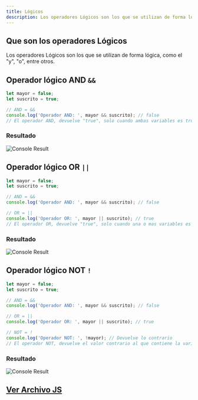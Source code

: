 ```yaml
---
title: Lógicos
description: Los operadores Lógicos son los que se utilizan de forma lógica, como el "y", "o", entre otros.
---
```


## Que son los operadores Lógicos
Los operadores Lógicos son los que se utilizan de forma lógica, como el "y", "o", entre otros.

## Operador lógico AND `&&` 
```js {5} title="04-logicos.js (AND "&&")"
let mayor = false;
let suscrito = true;

// AND = &&
console.log('Operador AND: ', mayor && suscrito); // false
// El operador AND, devuelve "true", solo cuando ambas variables es true, si alguna de estas es false, el operador AND, devuelve "false"
```
### Resultado
![Console Result](/img/02-operadores/04-logicos-1.png)

## Operador lógico OR `||` 
```js {8} title="04-logicos.js (OR "||")"
let mayor = false;
let suscrito = true;

// AND = &&
console.log('Operador AND: ', mayor && suscrito); // false

// OR = ||
console.log('Operador OR: ', mayor || suscrito); // true
// El operador OR, devuelve "true", solo cuando una o mas variables es true, si ambas son false, el operador OR, devuelve "false"
```
### Resultado
![Console Result](/img/02-operadores/04-logicos-2.png)

## Operador lógico NOT `!` 
```js {11} title="04-logicos.js (NOT "!")"
let mayor = false;
let suscrito = true;

// AND = &&
console.log('Operador AND: ', mayor && suscrito); // false

// OR = ||
console.log('Operador OR: ', mayor || suscrito); // true

// NOT = !
console.log('Operador NOT: ', !mayor); // Devuelve lo contrario
// El operador NOT, devuelve el valor contrario al que contiene la variable. 
```
### Resultado
![Console Result](/img/02-operadores/04-logicos-3.png)

## [Ver Archivo JS](/js/02-operadores/04-logicos.js)
